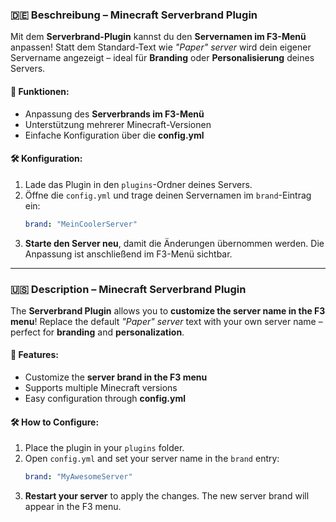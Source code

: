 ### 🇩🇪 **Beschreibung – Minecraft Serverbrand Plugin**
Mit dem **Serverbrand-Plugin** kannst du den **Servernamen im F3-Menü** anpassen! Statt dem Standard-Text wie *"Paper" server* wird dein eigener Servername angezeigt – ideal für **Branding** oder **Personalisierung** deines Servers.

#### 🚀 Funktionen:
- Anpassung des **Serverbrands im F3-Menü**
- Unterstützung mehrerer Minecraft-Versionen
- Einfache Konfiguration über die **config.yml**

#### 🛠️ Konfiguration:
1. Lade das Plugin in den `plugins`-Ordner deines Servers.
2. Öffne die `config.yml` und trage deinen Servernamen im `brand`-Eintrag ein:
   ```yaml
   brand: "MeinCoolerServer"
   ```  
3. **Starte den Server neu**, damit die Änderungen übernommen werden. Die Anpassung ist anschließend im F3-Menü sichtbar.

---

### 🇺🇸 **Description – Minecraft Serverbrand Plugin**
The **Serverbrand Plugin** allows you to **customize the server name in the F3 menu**! Replace the default *"Paper" server* text with your own server name – perfect for **branding** and **personalization**.

#### 🚀 Features:
- Customize the **server brand in the F3 menu**
- Supports multiple Minecraft versions
- Easy configuration through **config.yml**

#### 🛠️ How to Configure:
1. Place the plugin in your `plugins` folder.
2. Open `config.yml` and set your server name in the `brand` entry:
   ```yaml
   brand: "MyAwesomeServer"
   ```  
3. **Restart your server** to apply the changes. The new server brand will appear in the F3 menu.